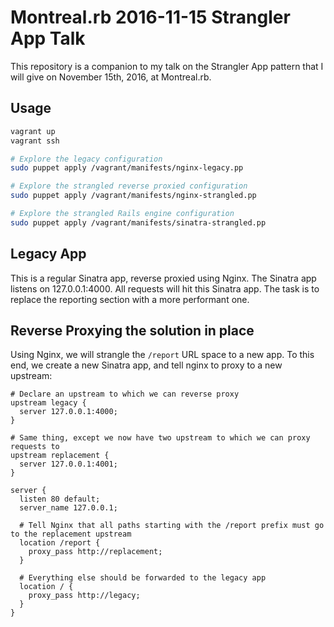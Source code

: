 # Montreal.rb 2016-11-15 Strangler App Talk

This repository is a companion to my talk on the Strangler App pattern that I will give on November 15th, 2016, at Montreal.rb.

## Usage

```sh
vagrant up
vagrant ssh

# Explore the legacy configuration
sudo puppet apply /vagrant/manifests/nginx-legacy.pp

# Explore the strangled reverse proxied configuration
sudo puppet apply /vagrant/manifests/nginx-strangled.pp

# Explore the strangled Rails engine configuration
sudo puppet apply /vagrant/manifests/sinatra-strangled.pp
```


## Legacy App

This is a regular Sinatra app, reverse proxied using Nginx. The Sinatra app listens on 127.0.0.1:4000. All requests will hit this Sinatra app. The task is to replace the reporting section with a more performant one.


## Reverse Proxying the solution in place

Using Nginx, we will strangle the `/report` URL space to a new app. To this end, we create a new Sinatra app, and tell nginx to proxy to a new upstream:

```
# Declare an upstream to which we can reverse proxy
upstream legacy {
  server 127.0.0.1:4000;
}

# Same thing, except we now have two upstream to which we can proxy requests to
upstream replacement {
  server 127.0.0.1:4001;
}

server {
  listen 80 default;
  server_name 127.0.0.1;

  # Tell Nginx that all paths starting with the /report prefix must go to the replacement upstream
  location /report {
    proxy_pass http://replacement;
  }

  # Everything else should be forwarded to the legacy app
  location / {
    proxy_pass http://legacy;
  }
}
```
